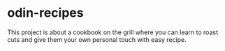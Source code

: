 # odin-recipes
This project is about a cookbook on the grill where you can learn to roast cuts and give them your own personal touch with easy recipe.